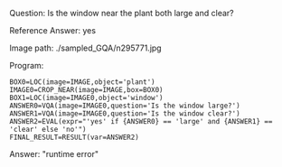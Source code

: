 Question: Is the window near the plant both large and clear?

Reference Answer: yes

Image path: ./sampled_GQA/n295771.jpg

Program:

```
BOX0=LOC(image=IMAGE,object='plant')
IMAGE0=CROP_NEAR(image=IMAGE,box=BOX0)
BOX1=LOC(image=IMAGE0,object='window')
ANSWER0=VQA(image=IMAGE0,question='Is the window large?')
ANSWER1=VQA(image=IMAGE0,question='Is the window clear?')
ANSWER2=EVAL(expr="'yes' if {ANSWER0} == 'large' and {ANSWER1} == 'clear' else 'no'")
FINAL_RESULT=RESULT(var=ANSWER2)
```
Answer: "runtime error"

